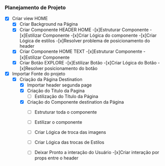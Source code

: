 ### Planejamento de Projeto

-[x] Criar view HOME
    -[x] Criar Background na Página
    -[x] Criar Componente HEADER HOME
        -[x]Estruturar Componente
        -[x]Estilizar Componente
        -[x]Criar Lógica do componente
        -[x]Criar Lógica de estilos
        -[x]Resolver problema de posicionamento do header
    -[x] Criar Componente HOME TEXT
        -[x]Estruturar Componente
        -[x]Estilizar Componente
    -[x] Criar Botão EXPLORE
        -[x]Estilizar Botão
        -[x]Criar Lógica do Botão
        -[x]Resolver posicionamento do botão
-[x] Importar Fonte do projeto  
    -[x] Criação da Página Destination   
        -[x] Importar header segunda page
        -[x] Criação do Titulo da Pagina
            - [ ] Estilização do Título da Página
        -[x] Criação do Componente destination da Página    
            -[ ] Estruturar toda o componente
            -[ ] Estilizar o componente
            -[ ] Criar Lógica de troca das imagens
            -[ ] Criar Lógica das trocas de Estilos
            -[ ] Deixar Pronto a interação do Usuário
-[x]Criar interação por props entre o header


